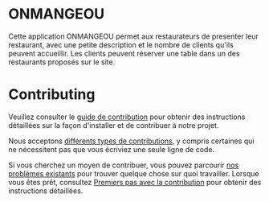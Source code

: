# ONMANGEOU
Cette application ONMANGEOU permet aux restaurateurs de presenter leur restaurant, avec une petite description et le nombre de clients qu'ils peuvent accueillir.
Les clients peuvent réserver une table dans un des restaurants proposés sur le site.

# Contributing
Veuillez consulter le [guide de contribution][1] pour obtenir des instructions détaillées sur la façon d'installer et de contribuer à notre projet.

Nous acceptons [différents types de contributions][2], y compris certaines qui ne nécessitent pas que vous écriviez une seule ligne de code.

Si vous cherchez un moyen de contribuer, vous pouvez parcourir [nos problèmes existants][3] pour trouver quelque chose sur quoi travailler. Lorsque vous êtes prêt, consultez [Premiers pas avec la contribution][4] pour obtenir des instructions détaillées.


[1]: https://github.com/Mux199/AOS/blob/main/CONTIBUTING.md
[2]: https://github.com/Mux199/AOS/blob/main/Types-of-contributions.md
[3]: https://github.com/Mux199/AOS/issues
[4]: https://github.com/Mux199/AOS/blob/main/CONTIBUTING.md
